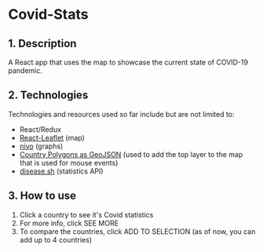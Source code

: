 # Covid-Stats

## 1. Description

A React app that uses the map to showcase the current state of COVID-19 pandemic.

## 2. Technologies

Technologies and resources used so far include but are not limited to:

* React/Redux
* [React-Leaflet](https://react-leaflet.js.org/) (map)
* [nivo](https://nivo.rocks/) (graphs)
* [Country Polygons as GeoJSON](https://datahub.io/core/geo-countries#resource-countries) (used to add the top layer to
  the map that is used for mouse events)
* [disease.sh](https://corona.lmao.ninja/) (statistics API)

## 3. How to use

1. Click a country to see it's Covid statistics
1. For more info, click SEE MORE
1. To compare the countries, click ADD TO SELECTION (as of now, you can add up to 4 countries)
